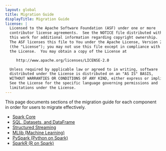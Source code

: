 ```yaml
---
layout: global
title: Migration Guide
displayTitle: Migration Guide
license: |
  Licensed to the Apache Software Foundation (ASF) under one or more
  contributor license agreements.  See the NOTICE file distributed with
  this work for additional information regarding copyright ownership.
  The ASF licenses this file to You under the Apache License, Version 2.0
  (the "License"); you may not use this file except in compliance with
  the License.  You may obtain a copy of the License at

     http://www.apache.org/licenses/LICENSE-2.0

  Unless required by applicable law or agreed to in writing, software
  distributed under the License is distributed on an "AS IS" BASIS,
  WITHOUT WARRANTIES OR CONDITIONS OF ANY KIND, either express or implied.
  See the License for the specific language governing permissions and
  limitations under the License.
---
```


This page documents sections of the migration guide for each component in order
for users to migrate effectively.

* [Spark Core](core-migration-guide.html)
* [SQL, Datasets, and DataFrame](sql-migration-guide.html)
* [Structured Streaming](./streaming/ss-migration-guide.html)
* [MLlib (Machine Learning)](ml-migration-guide.html)
* [PySpark (Python on Spark)](pyspark-migration-guide.html)
* [SparkR (R on Spark)](sparkr-migration-guide.html)
